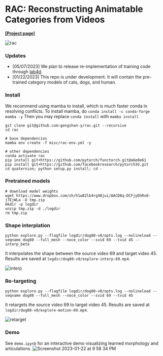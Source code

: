 # RAC: Reconstructing Animatable Categories from Videos

**[[Project page]](https://gengshan-y.github.io/rac-www/)**

![rac](https://user-images.githubusercontent.com/13134872/236699509-ee1569ba-28da-4e53-aedc-ff20cc19e87f.gif)


### Updates
- [05/07/2023] We plan to release re-implementation of training code through [lab4d](https://github.com/lab4d-org/lab4d).
- [01/22/2023] This repo is under development. It will contain the pre-trained category models of cats, dogs, and human.


### Install

We recommend using mamba to install, which is much faster conda in resolving conflicts.
To install mamba, do 
```conda install -c conda-forge mamba -y```
Then you may replace `conda install` with `mamba install`

```
git clone git@github.com:gengshan-y/rac.git --recursive
cd rac

# base dependencies
mamba env create -f misc/rac-env.yml -y

# other dependencies
conda activate rac
pip install git+https://github.com/pytorch/functorch.git@a6e0e61
pip install git+https://github.com/facebookresearch/pytorch3d.git
cd quaternion; python setup.py install; cd -
```

### Pretrained models
```
# download model weights
wget https://www.dropbox.com/sh/h1w82lb4rg48jui/AACD8q-DCFjyDhRx0-j7EjWLa -O tmp.zip
mkdir -p logdir
unzip tmp.zip -d ./logdir
rm tmp.zip
```

### Shape interplation
```
python explore.py --flagfile logdir/dog80-v0/opts.log --nolineload --seqname dog80 --full_mesh --noce_color --svid 69 --tvid 45 --interp_beta
```
It interpolates the shape between the source video 69 and target video 45. Results are saved at `logdir/dog80-v0/explore-interp-69.mp4`.

![interp](https://user-images.githubusercontent.com/13134872/236706537-89627d39-e044-4312-8142-d16eb6b87c40.gif)

### Re-targeting
```
python explore.py --flagfile logdir/dog80-v0/opts.log --nolineload --seqname dog80 --full_mesh --noce_color --svid 69 --tvid 45
```
It retargets the source video 69 to target video 45. Results are saved at `logdir/dog80-v0/explore-motion-69.mp4`.

![retarget](https://user-images.githubusercontent.com/13134872/236706546-bbb50529-ea0e-4726-8414-c466738b304a.gif)

### Demo
See `demo.ipynb` for an interactive demo visualizing learned morphology and articulations.
![Screenshot 2023-01-22 at 9 58 34 PM](https://user-images.githubusercontent.com/13134872/213958804-a78f2a17-bea6-46ac-8a9c-8e321ff4df44.png)
